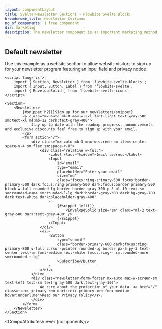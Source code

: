 ```yaml
---
layout: componentLayout
title: Svelte Newsletter Sections - Flowbite Svelte Blocks
breadcrumb_title: Newsletter Sections
no_of_components: 1 free component
dir: marketing
description: The newsletter component is an important marketing method that you can use to convince website visitors to sign up for additional news from your organization.
---
```


<script>
  import { TableProp, TableDefaultRow, CompoAttributesViewer } from '../utils'
  const components = 'Newsletter, Section'
</script>

## Default newsletter

Use this example as a website section to allow website visitors to sign up for your newsletter program featuring an input field and privacy notice.

```svelte example
<script lang="ts">
	import { Section, Newsletter } from 'flowbite-svelte-blocks';
	import { Input, Button, Label } from 'flowbite-svelte';
	import { EnvelopeSolid } from 'flowbite-svelte-icons';
</script>

<Section>
	<Newsletter>
		{#snippet h2()}Sign up for our newsletter{/snippet}
		<p class="mx-auto mb-8 max-w-2xl font-light text-gray-500 sm:text-xl md:mb-12 dark:text-gray-400">
			Stay up to date with the roadmap progress, announcements and exclusive discounts feel free to sign up with your email.
		</p>
		<form action="/">
			<div class="mx-auto mb-3 max-w-screen-sm items-center space-y-4 sm:flex sm:space-y-0">
				<div class="relative w-full">
					<Label class="hidden">Email address</Label>
					<Input
						id="email"
						type="email"
						placeholder="Enter your email"
						size="md"
						class="focus:ring-primary-500 focus:border-primary-500 dark:focus:ring-primary-500 dark:focus:border-primary-500 block w-full rounded-lg border border-gray-300 p-3 pl-10 text-sm sm:rounded-none sm:rounded-l-lg dark:border-gray-600 dark:bg-gray-700 dark:text-white dark:placeholder-gray-400"
					>
						{#snippet left()}
							<EnvelopeSolid size="sm" class="ml-2 text-gray-500 dark:text-gray-400" />
						{/snippet}
					</Input>
				</div>
				<div>
					<Button
						type="submit"
						class="border-primary-600 dark:focus:ring-primary-800 w-full cursor-pointer rounded-lg border px-5 py-3 text-center text-sm font-medium text-white focus:ring-4 sm:rounded-none  sm:rounded-r-lg"
						>Subscribe</Button
					>
				</div>
			</div>
			<div class="newsletter-form-footer mx-auto max-w-screen-sm text-left text-sm text-gray-500 dark:text-gray-300">
				We care about the protection of your data. <a href="/" class="text-primary-600 dark:text-primary-500 font-medium hover:underline">Read our Privacy Policy</a>.
			</div>
		</form>
	</Newsletter>
</Section>
```

<CompoAttributesViewer {components}/>
